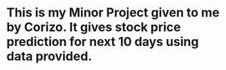 # This is my Minor Project given to me by Corizo. It gives stock price prediction for next 10 days using data provided.